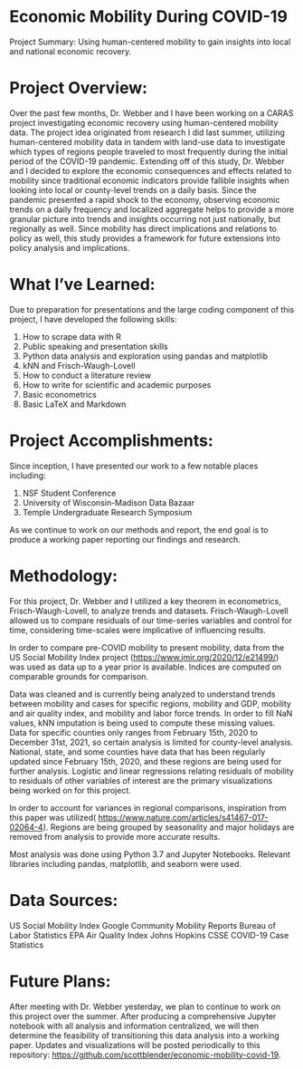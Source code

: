 # Economic Mobility During COVID-19
Project Summary: Using human-centered mobility to gain insights into local and national economic recovery. 

# Project Overview:
Over the past few months, Dr. Webber and I have been working on a CARAS project investigating economic recovery using human-centered mobility data. The project idea originated from research I did last summer, utilizing human-centered mobility data in tandem with land-use data to investigate which types of regions people traveled to most frequently during the initial period of the COVID-19 pandemic. Extending off of this study, Dr. Webber and I decided to explore the economic consequences and effects related to mobility since traditional economic indicators provide fallible insights when looking into local or county-level trends on a daily basis. Since the pandemic presented a rapid shock to the economy, observing economic trends on a daily frequency and localized aggregate helps to provide a more granular picture into trends and insights occurring not just nationally, but regionally as well. Since mobility has direct implications and relations to policy as well, this study provides a framework for future extensions into policy analysis and implications. 

# What I’ve Learned:
Due to preparation for presentations and the large coding component of this project, I have developed the following skills: 
1. How to scrape data with R
2. Public speaking and presentation skills
3. Python data analysis and exploration using pandas and matplotlib
4. kNN and Frisch-Waugh-Lovell 
5. How to conduct a literature review 
6. How to write for scientific and academic purposes 
7. Basic econometrics
8. Basic LaTeX and Markdown

# Project Accomplishments:
Since inception, I have presented our work to a few notable places including:
1. NSF Student Conference
2. University of Wisconsin-Madison Data Bazaar 
3. Temple Undergraduate Research Symposium

As we continue to work on our methods and report, the end goal is to produce a working paper reporting our findings and research. 

# Methodology:
For this project, Dr. Webber and I utilized a key theorem in econometrics, Frisch-Waugh-Lovell, to analyze trends and datasets. Frisch-Waugh-Lovell allowed us to compare residuals of our time-series variables and control for time, considering time-scales were implicative of influencing results. 

In order to compare pre-COVID mobility to present mobility, data from the US Social Mobility Index project (https://www.jmir.org/2020/12/e21499/) was used as data up to a year prior is available. Indices are computed on comparable grounds for comparison. 

Data was cleaned and is currently being analyzed to understand trends between mobility and cases for specific regions, mobility and GDP, mobility and air quality index, and mobility and labor force trends. In order to fill NaN values, kNN imputation is being used to compute these missing values. Data for specific counties only ranges from February 15th, 2020 to December 31st, 2021, so certain analysis is limited for county-level analysis. National, state, and some counties have data that has been regularly updated since February 15th, 2020, and these regions are being used for further analysis. Logistic and linear regressions relating residuals of mobility to residuals of other variables of interest are the primary visualizations being worked on for this project. 

In order to account for variances in regional comparisons, inspiration from this paper was utilized( https://www.nature.com/articles/s41467-017-02064-4). Regions are being grouped by seasonality and major holidays are removed from analysis to provide more accurate results.

Most analysis was done using Python 3.7 and Jupyter Notebooks. Relevant libraries including pandas, matplotlib, and seaborn were used. 

# Data Sources:
US Social Mobility Index
Google Community Mobility Reports
Bureau of Labor Statistics 
EPA Air Quality Index
Johns Hopkins CSSE COVID-19 Case Statistics

# Future Plans:
After meeting with Dr. Webber yesterday, we plan to continue to work on this project over the summer. After producing a comprehensive Jupyter notebook with all analysis and information centralized, we will then determine the feasibility of transitioning this data analysis into a working paper. Updates and visualizations will be posted periodically to this repository: https://github.com/scottblender/economic-mobility-covid-19. 
